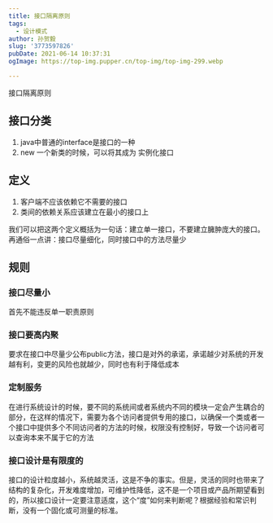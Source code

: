 ```yaml
---
title: 接口隔离原则
tags:
  - 设计模式
author: 孙贺毅
slug: '3773597826'
pubDate: 2021-06-14 10:37:31
ogImage: https://top-img.pupper.cn/top-img/top-img-299.webp

---
```


接口隔离原则

<!-- more -->

## 接口分类

1. java中普通的interface是接口的一种
2. new 一个新类的时候，可以将其成为 实例化接口

## 定义

1. 客户端不应该依赖它不需要的接口
2. 类间的依赖关系应该建立在最小的接口上

我们可以把这两个定义概括为一句话：建立单一接口，不要建立臃肿庞大的接口。再通俗一点讲：接口尽量细化，同时接口中的方法尽量少

## 规则

### 接口尽量小

首先不能违反单一职责原则

### 接口要高内聚

要求在接口中尽量少公布public方法，接口是对外的承诺，承诺越少对系统的开发越有利，变更的风险也就越少，同时也有利于降低成本

### 定制服务

在进行系统设计的时候，要不同的系统间或者系统内不同的模块一定会产生耦合的部分，在这样的情况下，需要为各个访问者提供专用的接口，以确保一个类或者一个接口中提供多个不同访问者的方法的时候，权限没有控制好，导致一个访问者可以查询本来不属于它的方法

### 接口设计是有限度的

接口的设计粒度越小，系统越灵活，这是不争的事实。但是，灵活的同时也带来了结构的复杂化，开发难度增加，可维护性降低，这不是一个项目或产品所期望看到的，所以接口设计一定要注意适度，这个“度”如何来判断呢？根据经验和常识判断，没有一个固化或可测量的标准。